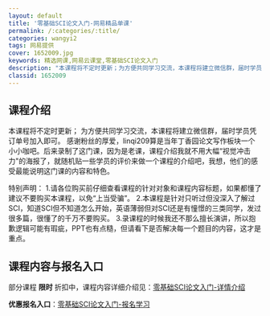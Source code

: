 ```yaml
---
layout: default
title: '零基础SCI论文入门-网易精品单课'
permalink: /:categories/:title/
categories: wangyi2
tags: 网易提供
cover: 1652009.jpg
keywords: 精选网课,网易云课堂,零基础SCI论文入门
description: "本课程将不定时更新；为方便共同学习交流，本课程将建立微信群，届时学员凭订单号加入即可。感谢粉丝的厚爱，linqi209算是当年丁香园论文写作板块一个小小咖吧。后来录制了这门课，因为是老课，课"
classid: 1652009
---
```


## 课程介绍

本课程将不定时更新；
为方便共同学习交流，本课程将建立微信群，届时学员凭订单号加入即可。
感谢粉丝的厚爱，linqi209算是当年丁香园论文写作板块一个小小咖吧。后来录制了这门课，因为是老课，课程介绍我就不用大幅“视觉冲击力"的海报了，就随机贴一些学员的评价来做一个课程的介绍吧，我想，他们的感受最能说明这门课的内容和特色。

特别声明：
1.请各位购买前仔细查看课程的针对对象和课程内容标题，如果都懂了建议不要购买本课程，以免“上当受骗”。
2.本课程是针对只听过但没深入了解过SCI，知道SCI但不知道怎么开始，英语薄弱但对SCI还是有憧憬的三类同学，发过很多篇，很懂了的千万不要购买。
3.录课程的时候我还不那么擅长演讲，所以抱歉逻辑可能有瑕疵，PPT也有点糙，但请看下是否解决每一个题目的内容，这才是重点。

## 课程内容与报名入口

部分课程 **限时** 折扣中，课程内容详细介绍见：[零基础SCI论文入门-详情介绍](https://study.163.com/course/introduction/1652009.htm?share=1&shareId=1025206652&utm_campaign=share&utm_medium=iphoneShare&utm_source=&utm_u=1025206652)

**优惠报名入口**：[零基础SCI论文入门-报名学习](https://study.163.com/course/introduction/1652009.htm?share=1&shareId=1025206652&utm_campaign=share&utm_medium=iphoneShare&utm_source=&utm_u=1025206652)

